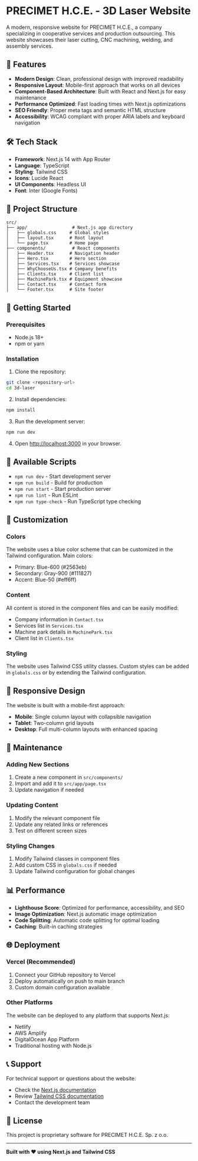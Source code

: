 # PRECIMET H.C.E. - 3D Laser Website

A modern, responsive website for PRECIMET H.C.E., a company specializing in cooperative services and production outsourcing. This website showcases their laser cutting, CNC machining, welding, and assembly services.

## 🚀 Features

- **Modern Design**: Clean, professional design with improved readability
- **Responsive Layout**: Mobile-first approach that works on all devices
- **Component-Based Architecture**: Built with React and Next.js for easy maintenance
- **Performance Optimized**: Fast loading times with Next.js optimizations
- **SEO Friendly**: Proper meta tags and semantic HTML structure
- **Accessibility**: WCAG compliant with proper ARIA labels and keyboard navigation

## 🛠️ Tech Stack

- **Framework**: Next.js 14 with App Router
- **Language**: TypeScript
- **Styling**: Tailwind CSS
- **Icons**: Lucide React
- **UI Components**: Headless UI
- **Font**: Inter (Google Fonts)

## 📁 Project Structure

```
src/
├── app/                 # Next.js app directory
│   ├── globals.css     # Global styles
│   ├── layout.tsx      # Root layout
│   └── page.tsx        # Home page
├── components/          # React components
│   ├── Header.tsx      # Navigation header
│   ├── Hero.tsx        # Hero section
│   ├── Services.tsx    # Services showcase
│   ├── WhyChooseUs.tsx # Company benefits
│   ├── Clients.tsx     # Client list
│   ├── MachinePark.tsx # Equipment showcase
│   ├── Contact.tsx     # Contact form
│   └── Footer.tsx      # Site footer
```

## 🚀 Getting Started

### Prerequisites

- Node.js 18+ 
- npm or yarn

### Installation

1. Clone the repository:
```bash
git clone <repository-url>
cd 3d-laser
```

2. Install dependencies:
```bash
npm install
```

3. Run the development server:
```bash
npm run dev
```

4. Open [http://localhost:3000](http://localhost:3000) in your browser.

## 📝 Available Scripts

- `npm run dev` - Start development server
- `npm run build` - Build for production
- `npm run start` - Start production server
- `npm run lint` - Run ESLint
- `npm run type-check` - Run TypeScript type checking

## 🎨 Customization

### Colors
The website uses a blue color scheme that can be customized in the Tailwind configuration. Main colors:
- Primary: Blue-600 (#2563eb)
- Secondary: Gray-900 (#111827)
- Accent: Blue-50 (#eff6ff)

### Content
All content is stored in the component files and can be easily modified:
- Company information in `Contact.tsx`
- Services list in `Services.tsx`
- Machine park details in `MachinePark.tsx`
- Client list in `Clients.tsx`

### Styling
The website uses Tailwind CSS utility classes. Custom styles can be added in `globals.css` or by extending the Tailwind configuration.

## 📱 Responsive Design

The website is built with a mobile-first approach:
- **Mobile**: Single column layout with collapsible navigation
- **Tablet**: Two-column grid layouts
- **Desktop**: Full multi-column layouts with enhanced spacing

## 🔧 Maintenance

### Adding New Sections
1. Create a new component in `src/components/`
2. Import and add it to `src/app/page.tsx`
3. Update navigation if needed

### Updating Content
1. Modify the relevant component file
2. Update any related links or references
3. Test on different screen sizes

### Styling Changes
1. Modify Tailwind classes in component files
2. Add custom CSS in `globals.css` if needed
3. Update Tailwind configuration for global changes

## 📊 Performance

- **Lighthouse Score**: Optimized for performance, accessibility, and SEO
- **Image Optimization**: Next.js automatic image optimization
- **Code Splitting**: Automatic code splitting for optimal loading
- **Caching**: Built-in caching strategies

## 🌐 Deployment

### Vercel (Recommended)
1. Connect your GitHub repository to Vercel
2. Deploy automatically on push to main branch
3. Custom domain configuration available

### Other Platforms
The website can be deployed to any platform that supports Next.js:
- Netlify
- AWS Amplify
- DigitalOcean App Platform
- Traditional hosting with Node.js

## 📞 Support

For technical support or questions about the website:
- Check the [Next.js documentation](https://nextjs.org/docs)
- Review [Tailwind CSS documentation](https://tailwindcss.com/docs)
- Contact the development team

## 📄 License

This project is proprietary software for PRECIMET H.C.E. Sp. z o.o.

---

**Built with ❤️ using Next.js and Tailwind CSS**
